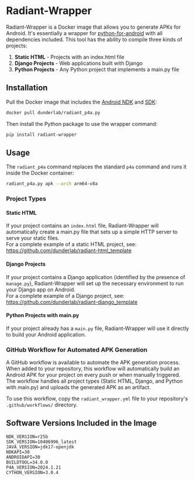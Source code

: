 # Radiant-Wrapper

Radiant-Wrapper is a Docker image that allows you to generate APKs for Android. It's essentially a wrapper for [python-for-android](https://python-for-android.readthedocs.io/en/latest/) with all dependencies included. This tool has the ability to compile three kinds of projects:

1. **Static HTML** - Projects with an index.html file
2. **Django Projects** - Web applications built with Django
3. **Python Projects** - Any Python project that implements a main.py file

## Installation

Pull the Docker image that includes the [Android NDK](https://developer.android.com/studio/projects/install-ndk) and [SDK](https://developer.android.com/studio):

```bash
docker pull dunderlab/radiant_p4a.py
```

Then install the Python package to use the wrapper command:

```bash
pip install radiant-wrapper
```

## Usage

The `radiant_p4a` command replaces the standard `p4a` command and runs it inside the Docker container:

```bash
radiant_p4a.py apk --arch arm64-v8a
```

### Project Types

#### Static HTML

If your project contains an `index.html` file, Radiant-Wrapper will automatically create a main.py file that sets up a
simple HTTP server to serve your static files.  
For a complete example of a static HTML project, see: https://github.com/dunderlab/radiant-html_template

#### Django Projects

If your project contains a Django application (identified by the presence of `manage.py`), Radiant-Wrapper will set up
the necessary environment to run your Django app on Android.  
For a complete example of a Django project, see: https://github.com/dunderlab/radiant-django_template


#### Python Projects with main.py
If your project already has a `main.py` file, Radiant-Wrapper will use it directly to build your Android application.

### GitHub Workflow for Automated APK Generation

A GitHub workflow is available to automate the APK generation process. When added to your repository, this workflow will automatically build an Android APK for your project on every push or when manually triggered. The workflow handles all project types (Static HTML, Django, and Python with main.py) and uploads the generated APK as an artifact.

To use this workflow, copy the `radiant_wrapper.yml` file to your repository's `.github/workflows/` directory.

## Software Versions Included in the Image

```
NDK_VERSION=r25b
SDK_VERSION=10406996_latest
JAVA_VERSION=jdk17-openjdk
NDKAPI=30
ANDROIDAPI=30
BUILDTOOL=34.0.0
P4A_VERSION=2024.1.21
CYTHON_VERSION=3.0.4
```
